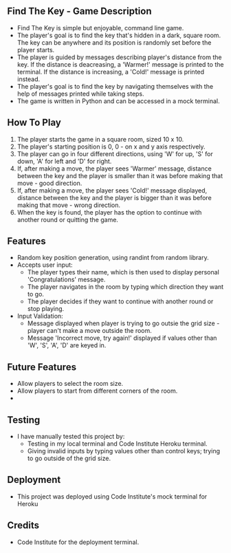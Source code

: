 
## Find The Key - Game Description

- Find The Key is simple but enjoyable, command line game.
- The player's goal is to find the key that's hidden in a dark, square room. The key can be anywhere and its position is randomly set before the player starts.
- The player is guided by messages describing player's distance from the key. If the distance is deacreasing, a 'Warmer!' message is printed to the terminal. If the distance is increasing, a 'Cold!' message is printed instead.
- The player's goal is to find the key by navigating themselves with the help of messages printed while taking steps.
- The game is written in Python and can be accessed in a mock terminal.


## How To Play

1. The player starts the game in a square room, sized 10 x 10.
2. The player's starting position is 0, 0 - on x and y axis respectively.
3. The player can go in four different directions, using 'W' for up, 'S' for down, 'A' for left and 'D' for right.
4. If, after making a move, the player sees 'Warmer' message, distance between the key and the player is smaller than it was before making that move - good direction.
5. If, after making a move, the player sees 'Cold!' message displayed, distance between the key and the player is bigger than it was before making that move - wrong direction.
6. When the key is found, the player has the option to continue with another round or quitting the game.

## Features

- Random key position generation, using randint from random library.
- Accepts user input:
    - The player types their name, which is then used to display personal 'Congratulations' message.
    - The player navigates in the room by typing which direction they want to go.
    - The player decides if they want to continue with another round or stop playing.
- Input Validation:
    - Message displayed when player is trying to go outsie the grid size - player can't make a move outside the room.
    - Message 'Incorrect move, try again!' displayed if values other than 'W', 'S', 'A', 'D' are keyed in.

## Future Features

- Allow players to select the room size.
- Allow players to start from different corners of the room.
-

## Testing

- I have manually tested this project by:
    - Testing in my local terminal and Code Institute Heroku terminal.
    - Giving invalid inputs by typing values other than control keys; trying to go outside of the grid size.

## Deployment

- This project was deployed using Code Institute's mock terminal for Heroku

## Credits

- Code Institute for the deployment terminal.
